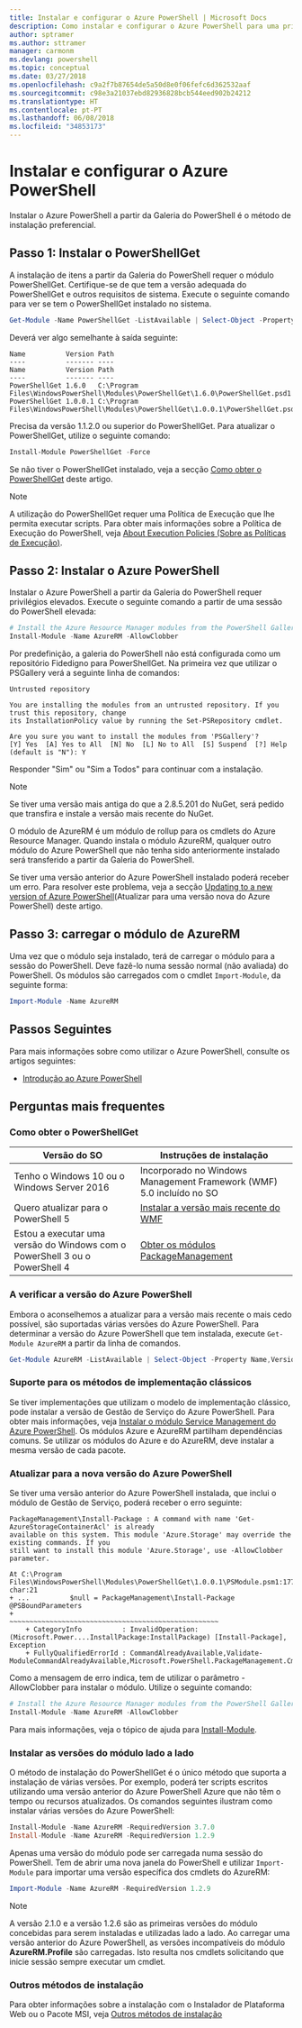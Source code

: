 ```yaml
---
title: Instalar e configurar o Azure PowerShell | Microsoft Docs
description: Como instalar e configurar o Azure PowerShell para uma primeira utilização.
author: sptramer
ms.author: sttramer
manager: carmonm
ms.devlang: powershell
ms.topic: conceptual
ms.date: 03/27/2018
ms.openlocfilehash: c9a2f7b87654de5a50d8e0f06fefc6d362532aaf
ms.sourcegitcommit: c98e3a21037ebd82936828bcb544eed902b24212
ms.translationtype: HT
ms.contentlocale: pt-PT
ms.lasthandoff: 06/08/2018
ms.locfileid: "34853173"
---
```

# <a name="install-and-configure-azure-powershell"></a>Instalar e configurar o Azure PowerShell

Instalar o Azure PowerShell a partir da Galeria do PowerShell é o método de instalação preferencial.

## <a name="step-1-install-powershellget"></a>Passo 1: Instalar o PowerShellGet

A instalação de itens a partir da Galeria do PowerShell requer o módulo PowerShellGet. Certifique-se de que tem a versão adequada do PowerShellGet e outros requisitos de sistema. Execute o seguinte comando para ver se tem o PowerShellGet instalado no sistema.

```powershell
Get-Module -Name PowerShellGet -ListAvailable | Select-Object -Property Name,Version,Path
```

Deverá ver algo semelhante à saída seguinte:

```Output
Name          Version Path
----          ------- ----
Name          Version Path
----          ------- ----
PowerShellGet 1.6.0   C:\Program Files\WindowsPowerShell\Modules\PowerShellGet\1.6.0\PowerShellGet.psd1
PowerShellGet 1.0.0.1 C:\Program Files\WindowsPowerShell\Modules\PowerShellGet\1.0.0.1\PowerShellGet.psd1
```

Precisa da versão 1.1.2.0 ou superior do PowerShellGet. Para atualizar o PowerShellGet, utilize o seguinte comando:

```powershell
Install-Module PowerShellGet -Force
```

Se não tiver o PowerShellGet instalado, veja a secção [Como obter o PowerShellGet](#how-to-get-powershellget) deste artigo.

> [!NOTE]
> A utilização do PowerShellGet requer uma Política de Execução que lhe permita executar scripts. Para obter mais informações sobre a Política de Execução do PowerShell, veja [About Execution Policies (Sobre as Políticas de Execução)](/powershell/module/microsoft.powershell.core/about/about_execution_policies).

## <a name="step-2-install-azure-powershell"></a>Passo 2: Instalar o Azure PowerShell

Instalar o Azure PowerShell a partir da Galeria do PowerShell requer privilégios elevados. Execute o seguinte comando a partir de uma sessão do PowerShell elevada:

```powershell
# Install the Azure Resource Manager modules from the PowerShell Gallery
Install-Module -Name AzureRM -AllowClobber
```

Por predefinição, a galeria do PowerShell não está configurada como um repositório Fidedigno para PowerShellGet. Na primeira vez que utilizar o PSGallery verá a seguinte linha de comandos:

```Output
Untrusted repository

You are installing the modules from an untrusted repository. If you trust this repository, change
its InstallationPolicy value by running the Set-PSRepository cmdlet.

Are you sure you want to install the modules from 'PSGallery'?
[Y] Yes  [A] Yes to All  [N] No  [L] No to All  [S] Suspend  [?] Help (default is "N"): Y
```

Responder "Sim" ou "Sim a Todos" para continuar com a instalação.

> [!NOTE]
> Se tiver uma versão mais antiga do que a 2.8.5.201 do NuGet, será pedido que transfira e instale a versão mais recente do NuGet.

O módulo de AzureRM é um módulo de rollup para os cmdlets do Azure Resource Manager. Quando instala o módulo AzureRM, qualquer outro módulo do Azure PowerShell que não tenha sido anteriormente instalado será transferido a partir da Galeria do PowerShell.

Se tiver uma versão anterior do Azure PowerShell instalado poderá receber um erro. Para resolver este problema, veja a secção [Updating to a new version of Azure PowerShell](#update-azps)(Atualizar para uma versão nova do Azure PowerShell) deste artigo.

## <a name="step-3-load-the-azurerm-module"></a>Passo 3: carregar o módulo de AzureRM
Uma vez que o módulo seja instalado, terá de carregar o módulo para a sessão do PowerShell. Deve fazê-lo numa sessão normal (não avaliada) do PowerShell. Os módulos são carregados com o cmdlet `Import-Module`, da seguinte forma:

```powershell
Import-Module -Name AzureRM
```

## <a name="next-steps"></a>Passos Seguintes

Para mais informações sobre como utilizar o Azure PowerShell, consulte os artigos seguintes:

* [Introdução ao Azure PowerShell](get-started-azureps.md)

## <a name="frequently-asked-questions"></a>Perguntas mais frequentes

### <a name="how-to-get-powershellget"></a>Como obter o PowerShellGet

|Versão do SO|Instruções de instalação|
|---|---|
|Tenho o Windows 10 ou o Windows Server 2016|Incorporado no Windows Management Framework (WMF) 5.0 incluído no SO|
|Quero atualizar para o PowerShell 5|[Instalar a versão mais recente do WMF](https://www.microsoft.com/en-us/download/details.aspx?id=54616)|
|Estou a executar uma versão do Windows com o PowerShell 3 ou o PowerShell 4|[Obter os módulos PackageManagement](http://go.microsoft.com/fwlink/?LinkID=746217)|

<a id="helpmechoose"></a>
### <a name="checking-the-version-of-azure-powershell"></a>A verificar a versão do Azure PowerShell

Embora o aconselhemos a atualizar para a versão mais recente o mais cedo possível, são suportadas várias versões do Azure PowerShell. Para determinar a versão do Azure PowerShell que tem instalada, execute `Get-Module AzureRM` a partir da linha de comandos.

```powershell
Get-Module AzureRM -ListAvailable | Select-Object -Property Name,Version,Path
```

### <a name="support-for-classic-deployment-methods"></a>Suporte para os métodos de implementação clássicos

Se tiver implementações que utilizam o modelo de implementação clássico, pode instalar a versão de Gestão de Serviço do Azure PowerShell. Para obter mais informações, veja [Instalar o módulo Service Management do Azure PowerShell](/powershell/azure/servicemanagement/install-azure-ps). Os módulos Azure e AzureRM partilham dependências comuns. Se utilizar os módulos do Azure e do AzureRM, deve instalar a mesma versão de cada pacote.

### <a id="update-azps"></a>Atualizar para a nova versão do Azure PowerShell

Se tiver uma versão anterior do Azure PowerShell instalada, que inclui o módulo de Gestão de Serviço, poderá receber o erro seguinte:

```Output
PackageManagement\Install-Package : A command with name 'Get-AzureStorageContainerAcl' is already
available on this system. This module 'Azure.Storage' may override the existing commands. If you
still want to install this module 'Azure.Storage', use -AllowClobber parameter.

At C:\Program Files\WindowsPowerShell\Modules\PowerShellGet\1.0.0.1\PSModule.psm1:1772 char:21
+ ...          $null = PackageManagement\Install-Package @PSBoundParameters
+                      ~~~~~~~~~~~~~~~~~~~~~~~~~~~~~~~~~~~~~~~~~~~~~~~~~~~~
    + CategoryInfo          : InvalidOperation: (Microsoft.Power....InstallPackage:InstallPackage) [Install-Package], Exception
    + FullyQualifiedErrorId : CommandAlreadyAvailable,Validate-ModuleCommandAlreadyAvailable,Microsoft.PowerShell.PackageManagement.Cmdlets.InstallPackage
```

Como a mensagem de erro indica, tem de utilizar o parâmetro -AllowClobber para instalar o módulo. Utilize o seguinte comando:

```powershell
# Install the Azure Resource Manager modules from the PowerShell Gallery
Install-Module -Name AzureRM -AllowClobber
```

Para mais informações, veja o tópico de ajuda para [Install-Module](https://msdn.microsoft.com/powershell/reference/5.1/PowerShellGet/install-module).

### <a name="installing-module-versions-side-by-side"></a>Instalar as versões do módulo lado a lado

O método de instalação do PowerShellGet é o único método que suporta a instalação de várias versões. Por exemplo, poderá ter scripts escritos utilizando uma versão anterior do Azure PowerShell Azure que não têm o tempo ou recursos atualizados. Os comandos seguintes ilustram como instalar várias versões do Azure PowerShell:

```powershell
Install-Module -Name AzureRM -RequiredVersion 3.7.0
Install-Module -Name AzureRM -RequiredVersion 1.2.9
```

Apenas uma versão do módulo pode ser carregada numa sessão do PowerShell. Tem de abrir uma nova janela do PowerShell e utilizar `Import-Module` para importar uma versão específica dos cmdlets do AzureRM:

```powershell
Import-Module -Name AzureRM -RequiredVersion 1.2.9
```

> [!NOTE]
> A versão 2.1.0 e a versão 1.2.6 são as primeiras versões do módulo concebidas para serem instaladas e utilizadas lado a lado. Ao carregar uma versão anterior do Azure PowerShell, as versões incompatíveis do módulo **AzureRM.Profile** são carregadas. Isto resulta nos cmdlets solicitando que inicie sessão sempre executar um cmdlet.

### <a name="other-installation-methods"></a>Outros métodos de instalação

Para obter informações sobre a instalação com o Instalador de Plataforma Web ou o Pacote MSI, veja [Outros métodos de instalação](other-install.md)
